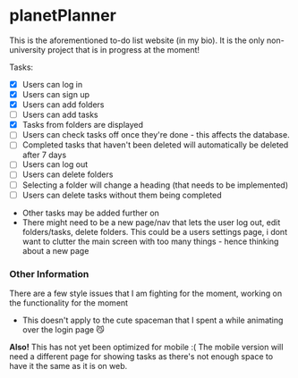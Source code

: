 # planetPlanner
This is the aforementioned to-do list website (in my bio). It is the only non-university project that is in progress at the moment!

Tasks: 
- [x] Users can log in
- [x] Users can sign up
- [x] Users can add folders
- [ ] Users can add tasks
- [x] Tasks from folders are displayed
- [ ] Users can check tasks off once they're done - this affects the database.
- [ ] Completed tasks that haven't been deleted will automatically be deleted after 7 days
- [ ] Users can log out
- [ ] Users can delete folders
- [ ] Selecting a folder will change a heading (that needs to be implemented)
- [ ] Users can delete tasks without them being completed
 
+ Other tasks may be added further on
+ There might need to be a new page/nav that lets the user log out, edit folders/tasks, delete folders. This could be a users settings page, i dont want to clutter the main screen with too many things - hence thinking about a new page

### Other Information
There are a few style issues that I am fighting for the moment, working on the functionality for the moment
  - This doesn't apply to the cute spaceman that I spent a while animating over the login page 😼

**Also!** This has not yet been optimized for mobile :( The mobile version will need a different page for showing tasks as there's not enough space to have it the same as it is on web.
